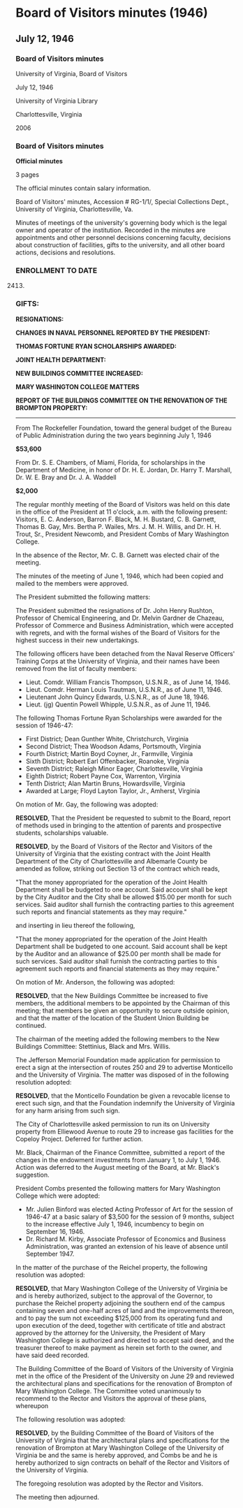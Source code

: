 <!-- llmformatted -->
# Board of Visitors minutes (1946)

## July 12, 1946

### Board of Visitors minutes

University of Virginia, Board of Visitors

July 12, 1946

University of Virginia Library

Charlottesville, Virginia

2006

### Board of Visitors minutes

**Official minutes**

3 pages

The official minutes contain salary information.

Board of Visitors' minutes, Accession # RG-1/1/, Special Collections Dept., University of Virginia, Charlottesville, Va.

Minutes of meetings of the university's governing body which is the legal owner and operator of the institution. Recorded in the minutes are appointments and other personnel decisions concerning faculty, decisions about construction of facilities, gifts to the university, and all other board actions, decisions and resolutions.

### ENROLLMENT TO DATE

2413.

### GIFTS:

**RESIGNATIONS:**

**CHANGES IN NAVAL PERSONNEL REPORTED BY THE PRESIDENT:**

**THOMAS FORTUNE RYAN SCHOLARSHIPS AWARDED:**

**JOINT HEALTH DEPARTMENT:**

**NEW BUILDINGS COMMITTEE INCREASED:**

**MARY WASHINGTON COLLEGE MATTERS**

**REPORT OF THE BUILDINGS COMMITTEE ON THE RENOVATION OF THE BROMPTON PROPERTY:**

***

From The Rockefeller Foundation, toward the general budget of the Bureau of Public Administration during the two years beginning July 1, 1946

**$53,600**

From Dr. S. E. Chambers, of Miami, Florida, for scholarships in the Department of Medicine, in honor of Dr. H. E. Jordan, Dr. Harry T. Marshall, Dr. W. E. Bray and Dr. J. A. Waddell

**$2,000**

The regular monthly meeting of the Board of Visitors was held on this date in the office of the President at 11 o'clock, a.m. with the following present: Visitors, E. C. Anderson, Barron F. Black, M. H. Bustard, C. B. Garnett, Thomas B. Gay, Mrs. Bertha P. Wailes, Mrs. J. M. H. Willis, and Dr. H. H. Trout, Sr., President Newcomb, and President Combs of Mary Washington College.

In the absence of the Rector, Mr. C. B. Garnett was elected chair of the meeting.

The minutes of the meeting of June 1, 1946, which had been copied and mailed to the members were approved.

The President submitted the following matters:

The President submitted the resignations of Dr. John Henry Rushton, Professor of Chemical Engineering, and Dr. Melvin Gardner de Chazeau, Professor of Commerce and Business Administration, which were accepted with regrets, and with the formal wishes of the Board of Visitors for the highest success in their new undertakings.

The following officers have been detached from the Naval Reserve Officers' Training Corps at the University of Virginia, and their names have been removed from the list of faculty members:

* Lieut. Comdr. William Francis Thompson, U.S.N.R., as of June 14, 1946.
* Lieut. Comdr. Herman Louis Trautman, U.S.N.R., as of June 11, 1946.
* Lieutenant John Quincy Edwards, U.S.N.R., as of June 18, 1946.
* Lieut. (jg) Quentin Powell Whipple, U.S.N.R., as of June 11, 1946.

The following Thomas Fortune Ryan Scholarships were awarded for the session of 1946-47:

* First District; Dean Gunther White, Christchurch, Virginia
* Second District; Thea Woodson Adams, Portsmouth, Virginia
* Fourth District; Martin Boyd Coyner, Jr., Farmville, Virginia
* Sixth District; Robert Earl Offenbacker, Roanoke, Virginia
* Seventh District; Raleigh Minor Eager, Charlottesville, Virginia
* Eighth District; Robert Payne Cox, Warrenton, Virginia
* Tenth District; Alan Martin Bruns, Howardsville, Virginia
* Awarded at Large; Floyd Layton Taylor, Jr., Amherst, Virginia

On motion of Mr. Gay, the following was adopted:

**RESOLVED**, That the President be requested to submit to the Board, report of methods used in bringing to the attention of parents and prospective students, scholarships valuable.

**RESOLVED**, by the Board of Visitors of the Rector and Visitors of the University of Virginia that the existing contract with the Joint Health Department of the City of Charlottesville and Albemarle County be amended as follow, striking out Section 13 of the contract which reads,

"That the money appropriated for the operation of the Joint Health Department shall be budgeted to one account. Said account shall be kept by the City Auditor and the City shall be allowed $15.00 per month for such services. Said auditor shall furnish the contracting parties to this agreement such reports and financial statements as they may require."

and inserting in lieu thereof the following,

"That the money appropriated for the operation of the Joint Health Department shall be budgeted to one account. Said account shall be kept by the Auditor and an allowance of $25.00 per month shall be made for such services. Said auditor shall furnish the contracting parties to this agreement such reports and financial statements as they may require."

On motion of Mr. Anderson, the following was adopted:

**RESOLVED**, that the New Buildings Committee be increased to five members, the additional members to be appointed by the Chairman of this meeting; that members be given an opportunity to secure outside opinion, and that the matter of the location of the Student Union Building be continued.

The chairman of the meeting added the following members to the New Buildings Committee: Stettinius, Black and Mrs. Willis.

The Jefferson Memorial Foundation made application for permission to erect a sign at the intersection of routes 250 and 29 to advertise Monticello and the University of Virginia. The matter was disposed of in the following resolution adopted:

**RESOLVED**, that the Monticello Foundation be given a revocable license to erect such sign, and that the Foundation indemnify the University of Virginia for any harm arising from such sign.

The City of Charlottesville asked permission to run its on University property from Elliewood Avenue to route 29 to increase gas facilities for the Copeloy Project. Deferred for further action.

Mr. Black, Chairman of the Finance Committee, submitted a report of the changes in the endowment investments from January 1, to July 1, 1946. Action was deferred to the August meeting of the Board, at Mr. Black's suggestion.

President Combs presented the following matters for Mary Washington College which were adopted:

* Mr. Julien Binford was elected Acting Professor of Art for the session of 1946-47 at a basic salary of $3,500 for the session of 9 months, subject to the increase effective July 1, 1946, incumbency to begin on September 16, 1946.
* Dr. Richard M. Kirby, Associate Professor of Economics and Business Administration, was granted an extension of his leave of absence until September 1947.

In the matter of the purchase of the Reichel property, the following resolution was adopted:

**RESOLVED**, that Mary Washington College of the University of Virginia be and is hereby authorized, subject to the approval of the Governor, to purchase the Reichel property adjoining the southern end of the campus containing seven and one-half acres of land and the improvements thereon, and to pay the sum not exceeding $125,000 from its operating fund and upon execution of the deed, together with certificate of title and abstract approved by the attorney for the University, the President of Mary Washington College is authorized and directed to accept said deed, and the treasurer thereof to make payment as herein set forth to the owner, and have said deed recorded.

The Building Committee of the Board of Visitors of the University of Virginia met in the office of the President of the University on June 29 and reviewed the architectural plans and specifications for the renovation of Brompton of Mary Washington College. The Committee voted unanimously to recommend to the Rector and Visitors the approval of these plans, whereupon

The following resolution was adopted:

**RESOLVED**, by the Building Committee of the Board of Visitors of the University of Virginia that the architectural plans and specifications for the renovation of Brompton at Mary Washington College of the University of Virginia be and the same is hereby approved, and Combs be and he is hereby authorized to sign contracts on behalf of the Rector and Visitors of the University of Virginia.

The foregoing resolution was adopted by the Rector and Visitors.

The meeting then adjourned.
